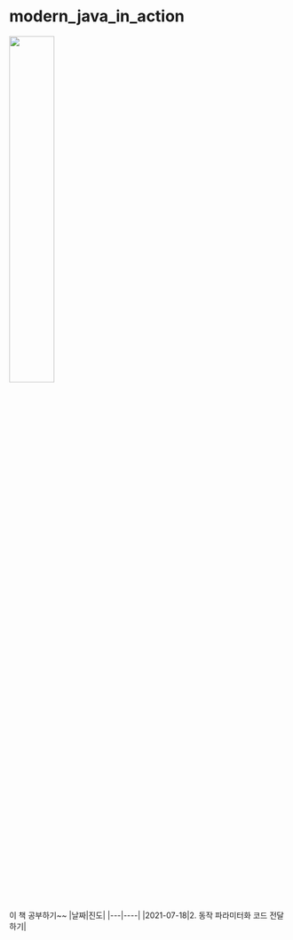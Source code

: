 # modern_java_in_action
<img src="http://image.yes24.com/goods/77125987/XL"  width="40%" height="40%">

이 책 공부하기~~
|날짜|진도|
|---|----|
|2021-07-18|2. 동작 파라미터화 코드 전달하기|
